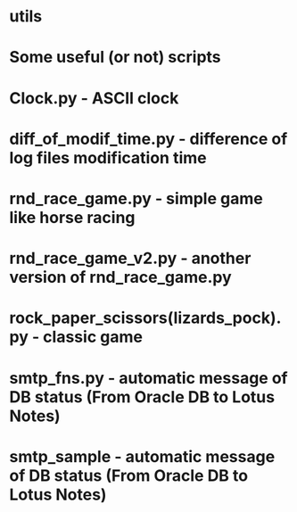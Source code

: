 # utils
# Some useful (or not) scripts

# Clock.py - ASCII clock
# diff_of_modif_time.py - difference of log files modification time
# rnd_race_game.py - simple game like horse racing 
# rnd_race_game_v2.py - another version of rnd_race_game.py 
# rock_paper_scissors(lizards_pock).py - classic game
# smtp_fns.py - automatic message of DB status (From Oracle DB to Lotus Notes)
# smtp_sample - automatic message of DB status (From Oracle DB to Lotus Notes)

